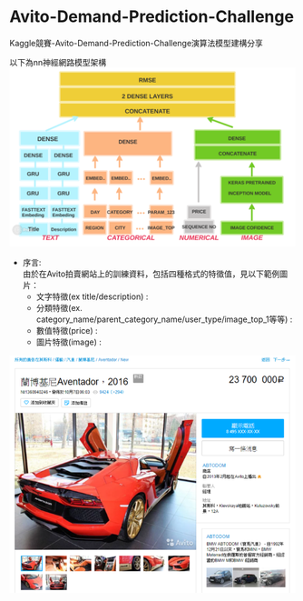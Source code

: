 # Avito-Demand-Prediction-Challenge
Kaggle競賽-Avito-Demand-Prediction-Challenge演算法模型建構分享

以下為nn神經網路模型架構
![image](https://github.com/c1021313/Avito-Demand-Prediction-Challenge/blob/master/img/my_nn_structure.png)


* 序言: <br>
由於在Avito拍賣網站上的訓練資料，包括四種格式的特徵值，見以下範例圖片：
    * 文字特徵(ex title/description) :  <br>
    * 分類特徵(ex. category_name/parent_category_name/user_type/image_top_1等等) :  <br>
    * 數值特徵(price) : 
    * 圖片特徵(image) :

![image](https://github.com/c1021313/Avito-Demand-Prediction-Challenge/blob/master/img/Avito商品範例.png)

